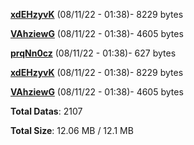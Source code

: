 [**xdEHzyvK**](/data/xdEHzyvK.txt) (08/11/22 - 01:38)- 8229 bytes

[**VAhziewG**](/data/VAhziewG.txt) (08/11/22 - 01:38)- 4605 bytes

[**prqNn0cz**](/data/prqNn0cz.txt) (08/11/22 - 01:38)- 627 bytes

[**xdEHzyvK**](/data/xdEHzyvK.txt) (08/11/22 - 01:38)- 8229 bytes

[**VAhziewG**](/data/VAhziewG.txt) (08/11/22 - 01:38)- 4605 bytes

**Total Datas**: 2107

**Total Size**: 12.06 MB / 12.1 MB
